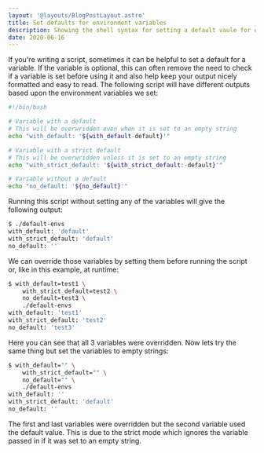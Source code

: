 ```yaml
---
layout: '@layouts/BlogPostLayout.astro'
title: Set defaults for environment variables
description: Showing the shell syntax for setting a default vaule for environment variables
date: 2020-06-16
---
```


If you're writing a script, sometimes it can be helpful to set a default for a variable. If the variable is optional, this can often remove the need to check if a variable is set before using it and also help keep your output nicely formatted and easy to read. The following script will have different outputs based upon the environment variables we set:

```sh
#!/bin/bash

# Variable with a default
# This will be overwridden even when it is set to an empty string
echo "with_default: '${with_default-default}'"

# Variable with a strict default
# This will be overwridden unless it is set to an empty string
echo "with_strict_default: '${with_strict_default:-default}'"

# Variable without a default
echo "no_default: '${no_default}'"
```

Running this script without setting any of the variables will give the following output:

```sh
$ ./default-envs
with_default: 'default'
with_strict_default: 'default'
no_default: ''
```

We can override those variables by setting them before running the script or, like in this example, at runtime:

```sh
$ with_default=test1 \
	with_strict_default=test2 \
	no_default=test3 \
	./default-envs
with_default: 'test1'
with_strict_default: 'test2'
no_default: 'test3'
```

Here you can see that all 3 variables were overridden. Now lets try the same thing but set the variables to empty strings:

```sh
$ with_default="" \
	with_strict_default="" \
	no_default="" \
	./default-envs
with_default: ''
with_strict_default: 'default'
no_default: ''
```

The first and last variables were overridden but the second variable used the default value. This is due to the strict mode which ignores the variable passed in if it was set to an empty string.

